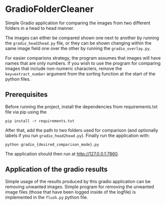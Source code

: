 # GradioFolderCleaner

Simple Gradio application for comparing the images from two different folders in a head to head manner.

The images can either be compared shown one next to another by running the `gradio_head2head.py` file, or they can be shown changing within the same image field one over the other by running the `gradio_overlay.py`.

For easier comparions strategy, the program assumes that images will have names that are only numbers. If you wish to use the program for comparing images that include non-numeric characters, remove the `key=extract_number` argument from the sorting function at the start of the python files.

## Prerequisites

Before running the project, install the dependencies from requirements.txt file via pip using the

```
pip install -r requirements.txt
```

After that, add the path to two folders used for comparison (and optionally labels if you run `gradio_head2head.py`). Finally run the application with:

```
python gradio_{desired_comparison_mode}.py
```

The application should then run at http://127.0.0.1:7860.

## Application of the gradio results

Simple usage of the results produced by this gradio application can be removing unwanted images. Simple program for removing the unwanted image files (those that have been logged inside of the logfile) is implemented in the `flush.py` python file.